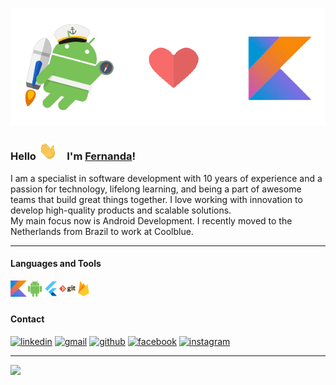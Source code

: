 <p align="center">
  <img src="https://github.com/feerzinha/feerzinha/blob/main/love_header.png" width="650" />
</p>


### Hello <img src="https://raw.githubusercontent.com/feerzinha/feerzinha/master/wave.gif" width="30px"> &nbsp;&nbsp; I'm [Fernanda](https://www.linkedin.com/in/fernanda-moya)!  
<p>
I am a specialist in software development with 10 years of experience and a passion for technology, lifelong learning, and being a part of awesome teams that build great things together. I love working with innovation to develop high-quality products and scalable solutions.<br>
My main focus now is Android Development. I recently moved to the Netherlands from Brazil to work at Coolblue. 
</p>

---

#### Languages and Tools
<img align="left" alt="CSS3" width="26px" src="https://raw.githubusercontent.com/github/explore/80688e429a7d4ef2fca1e82350fe8e3517d3494d/topics/kotlin/kotlin.png"/>
<img align="left" alt="CSS3" width="26px" src="https://raw.githubusercontent.com/github/explore/80688e429a7d4ef2fca1e82350fe8e3517d3494d/topics/android/android.png"/>
<img align="left" alt="CSS3" width="26px" src="https://raw.githubusercontent.com/github/explore/80688e429a7d4ef2fca1e82350fe8e3517d3494d/topics/flutter/flutter.png"/>
<img align="left" alt="CSS3" width="26px" src="https://raw.githubusercontent.com/github/explore/80688e429a7d4ef2fca1e82350fe8e3517d3494d/topics/git/git.png" />
<img align="left" alt="CSS3" width="26px" src="https://raw.githubusercontent.com/github/explore/80688e429a7d4ef2fca1e82350fe8e3517d3494d/topics/firebase/firebase.png"/>
<br/>
<br/>


#### Contact
<a href = https://www.linkedin.com/in/fernanda-moya/><img src='https://img.icons8.com/color/2x/linkedin.png' alt='linkedin' height='30'></a>
<a href = "mailto:feerzinha@gmail.com"><img src='https://img.icons8.com/color/48/000000/gmail.png' alt='gmail' height='30'></a>
<a href = https://github.com/feerzinha><img src='https://img.icons8.com/color/2x/github--v1.png' alt='github' height='30'></a>
<a href = https://www.facebook.com/feerzinha/><img src='https://img.icons8.com/color/2x/facebook-new.png' alt='facebook' height='30'></a>
<a href = https://www.instagram.com/feerzinhabondi/><img src='https://cdn.icon-icons.com/icons2/1826/PNG/512/4202090instagramlogosocialsocialmedia-115598_115703.png' alt='instagram' height='30'></a>

---

<img align="left" src="https://github-readme-stats.vercel.app/api/top-langs/?username=feerzinha&theme=radical" />
<p align="center">
  <br>


<!--
**feerzinha/feerzinha** is a ✨ _special_ ✨ repository because its `README.md` (this file) appears on your GitHub profile.

Here are some ideas to get you started:

- 🔭 I’m currently working on ...
- 🌱 I’m currently learning ...
- 👯 I’m looking to collaborate on ...
- 🤔 I’m looking for help with ...
- 💬 Ask me about ...
- 📫 How to reach me: ...
- 😄 Pronouns: ...
- ⚡ Fun fact: ...
-->
